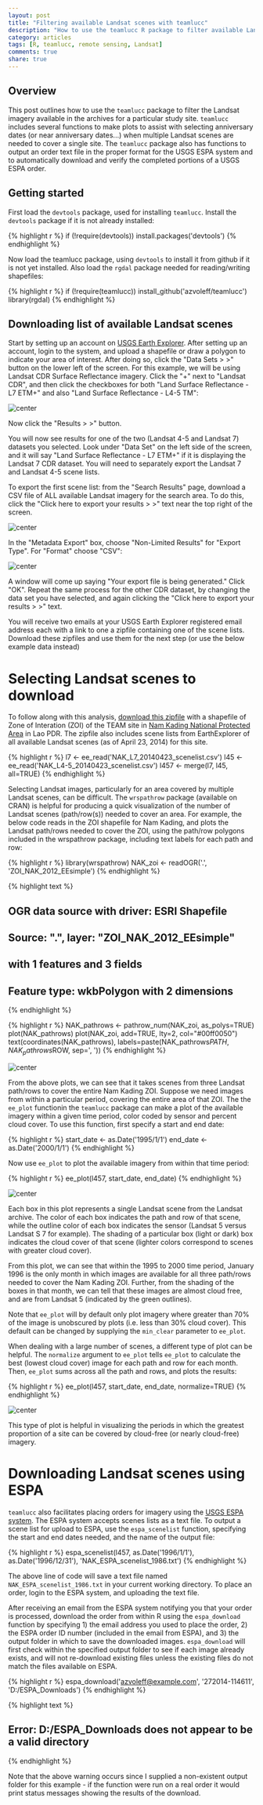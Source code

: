 ```yaml
---
layout: post
title: "Filtering available Landsat scenes with teamlucc"
description: "How to use the teamlucc R package to filter available Landsat scenes based on date, sensor, and percent cloud cover"
category: articles
tags: [R, teamlucc, remote sensing, Landsat]
comments: true
share: true
---
```


## Overview

This post outlines how to use the `teamlucc` package to filter the Landsat 
imagery available in the archives for a particular study site. `teamlucc` 
includes several functions to make plots to assist with selecting anniversary 
dates (or near anniversary dates...) when multiple Landsat scenes are needed to 
cover a single site. The `teamlucc` package also has functions to output an 
order text file in the proper format for the USGS ESPA system and to 
automatically download and verify the completed portions of a USGS ESPA order.

## Getting started

First load the `devtools` package, used for installing `teamlucc`. Install the 
`devtools` package if it is not already installed:


{% highlight r %}
if (!require(devtools)) install.packages('devtools')
{% endhighlight %}

Now load the teamlucc package, using `devtools` to install it from github if it 
is not yet installed. Also load the `rgdal` package needed for reading/writing 
shapefiles:


{% highlight r %}
if (!require(teamlucc)) install_github('azvoleff/teamlucc')
library(rgdal)
{% endhighlight %}

## Downloading list of available Landsat scenes

Start by setting up an account on [USGS Earth 
Explorer](http://earthexplorer.usgs.gov). After setting up an account, login to 
the system, and upload a shapefile or draw a polygon to indicate your area of 
interest. After doing so, click the "Data Sets > >" button on the lower left of 
the screen. For this example, we will be using Landsat CDR Surface Reflectance 
imagery. Click the "+" next to "Landsat CDR", and then click the checkboxes for 
both "Land Surface Reflectance - L7 ETM+" and also "Land Surface Reflectance - 
L4-5 TM":

![center](/content/2014-05-05-filtering-landsat-with-teamlucc/ee_cdr_checkboxes.png) 

Now click the "Results > >" button.

You will now see results for one of the two (Landsat 4-5 and Landsat 7) 
datasets you selected. Look under "Data Set" on the left side of the screen, 
and it will say "Land Surface Reflectance - L7 ETM+" if it is displaying the 
Landsat 7 CDR dataset. You will need to separately export the Landsat 7 and 
Landsat 4-5 scene lists.

To export the first scene list: from the "Search Results" page, download a CSV 
file of ALL available Landsat imagery for the search area. To do this, click 
the "Click here to export your results > >" text near the top right of the 
screen.

![center](/content/2014-05-05-filtering-landsat-with-teamlucc/ee_export_button.png) 

In the "Metadata Export" box, choose "Non-Limited Results" for "Export Type". 
For "Format" choose "CSV":

![center](/content/2014-05-05-filtering-landsat-with-teamlucc/ee_export_screen.png) 

A window will come up saying "Your export file is being generated." Click 
"OK". Repeat the same process for the other CDR dataset, by changing the data 
set you have selected, and again clicking the "Click here to export your 
results > >" text.


You will receive two emails at your USGS Earth Explorer registered email 
address each with a link to one a zipfile containing one of the scene lists. 
Download these zipfiles and use them for the next step (or use the below 
example data instead)

# Selecting Landsat scenes to download

To follow along with this analysis, [download this 
zipfile](/content/2014-05-05-filtering-landsat-with-teamlucc/NAK_data.zip) 
with a shapefile of Zone of Interation (ZOI) of the TEAM site in [Nam Kading 
National Protected Area](http://www.teamnetwork.org/network/sites/nam-kading-0) 
in Lao PDR. The zipfile also includes scene lists from EarthExplorer of all 
available Landsat scenes (as of April 23, 2014) for this site.



{% highlight r %}
l7 <- ee_read('NAK_L7_20140423_scenelist.csv')
l45 <- ee_read('NAK_L4-5_20140423_scenelist.csv')
l457 <- merge(l7, l45, all=TRUE)
{% endhighlight %}

Selecting Landsat images, particularly for an area covered by multiple Landsat 
scenes, can be difficult. The `wrspathrow` package (available on CRAN) is 
helpful for producing a quick visualization of the number of Landsat scenes 
(path/row(s)) needed to cover an area. For example, the below code reads in the 
ZOI shapefile for Nam Kading, and plots the Landsat path/rows needed to cover 
the ZOI, using the path/row polygons included in the wrspathrow package, 
including text labels for each path and row:


{% highlight r %}
library(wrspathrow)
NAK_zoi <- readOGR('.', 'ZOI_NAK_2012_EEsimple')
{% endhighlight %}



{% highlight text %}
## OGR data source with driver: ESRI Shapefile 
## Source: ".", layer: "ZOI_NAK_2012_EEsimple"
## with 1 features and 3 fields
## Feature type: wkbPolygon with 2 dimensions
{% endhighlight %}



{% highlight r %}
NAK_pathrows <- pathrow_num(NAK_zoi, as_polys=TRUE)
plot(NAK_pathrows)
plot(NAK_zoi, add=TRUE, lty=2, col="#00ff0050")
text(coordinates(NAK_pathrows), labels=paste(NAK_pathrows$PATH, 
                                             NAK_pathrows$ROW, sep=', '))
{% endhighlight %}

![center](/content/2014-05-05-filtering-landsat-with-teamlucc/pathrow_versus_zoi.png) 

From the above plots, we can see that it takes scenes from three Landsat 
path/rows to cover the entire Nam Kading ZOI. Suppose we need images from 
within a particular period, covering the entire area of that ZOI. The 
the `ee_plot` functionin the `teamlucc` package can make a plot of the 
available imagery within a given time period, color coded by sensor and percent 
cloud cover. To use this function, first specify a start and end date:


{% highlight r %}
start_date <- as.Date('1995/1/1')
end_date <- as.Date('2000/1/1')
{% endhighlight %}

Now use `ee_plot` to plot the available imagery from within that time period:


{% highlight r %}
ee_plot(l457, start_date, end_date)
{% endhighlight %}

![center](/content/2014-05-05-filtering-landsat-with-teamlucc/ee_plot.png) 

Each box in this plot represents a single Landsat scene from the Landsat 
archive. The color of each box indicates the path and row of that scene, while 
the outline color of each box indicates the sensor (Landsat 5 versus Landsat S
7 for example). The shading of a particular box (light or dark) box indicates 
the cloud cover of that scene (lighter colors correspond to scenes with greater 
cloud cover).

From this plot, we can see that within the 1995 to 2000 time 
period, January 1996 is the only month in which images are available for all 
three path/rows needed to cover the Nam Kading ZOI. Further, from the shading 
of the boxes in that month, we can tell that these images are almost cloud 
free, and are from Landsat 5 (indicated by the green outlines).

Note that `ee_plot` will by default only plot imagery where greater than 70% of 
the image is unobscured by plots (i.e. less than 30% cloud cover). This default 
can be changed by supplying the `min_clear` parameter to `ee_plot`.

When dealing with a large number of scenes, a different type of plot can be 
helpful. The `normalize` argument to `ee_plot` tells `ee_plot` to calculate the 
best (lowest cloud cover) image for each path and row for each month. Then, 
`ee_plot` sums across all the path and rows, and plots the results:


{% highlight r %}
ee_plot(l457, start_date, end_date, normalize=TRUE)
{% endhighlight %}

![center](/content/2014-05-05-filtering-landsat-with-teamlucc/ee_plot_normalized.png) 

This type of plot is helpful in visualizing the periods in which the greatest 
proportion of a site can be covered by cloud-free (or nearly cloud-free) 
imagery.

# Downloading Landsat scenes using ESPA

`teamlucc` also facilitates placing orders for imagery using the [USGS ESPA 
system](https://espa.cr.usgs.gov). The ESPA system accepts scenes lists as a 
text file. To output a scene list for upload to ESPA, use the `espa_scenelist` 
function, specifying the start and end dates needed, and the name of the output 
file:


{% highlight r %}
espa_scenelist(l457, as.Date('1996/1/1'), as.Date('1996/12/31'), 
               'NAK_ESPA_scenelist_1986.txt')
{% endhighlight %}

The above line of code will save a text file named 
`NAK_ESPA_scenelist_1986.txt` in your current working directory. To place an 
order, login to the ESPA system, and uploading the text file.

After receiving an email from the ESPA system notifying you that your order is 
processed, download the order from within R using the `espa_download` function 
by specifying 1) the email address you used to place the order, 2) the ESPA 
order ID number (included in the email from ESPA), and 3) the output folder in 
which to save the downloaded images. `espa_download` will first check within 
the specified output folder to see if each image already exists, and will not 
re-download existing files unless the existing files do not match the files 
available on ESPA.


{% highlight r %}
espa_download('azvoleff@example.com', '272014-114611', 'D:/ESPA_Downloads')
{% endhighlight %}



{% highlight text %}
## Error: D:/ESPA_Downloads does not appear to be a valid directory
{% endhighlight %}

Note that the above warning occurs since I supplied a non-existent output 
folder for this example - if the function were run on a real order it would 
print status messages showing the results of the download.
